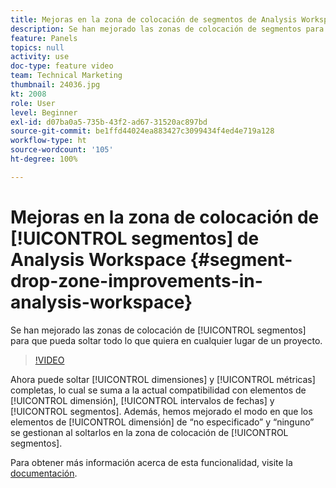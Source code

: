 ```yaml
---
title: Mejoras en la zona de colocación de segmentos de Analysis Workspace
description: Se han mejorado las zonas de colocación de segmentos para que pueda soltar todo lo que quiera en cualquier lugar de un proyecto.
feature: Panels
topics: null
activity: use
doc-type: feature video
team: Technical Marketing
thumbnail: 24036.jpg
kt: 2008
role: User
level: Beginner
exl-id: d07ba0a5-735b-43f2-ad67-31520ac897bd
source-git-commit: be1ffd44024ea883427c3099434f4ed4e719a128
workflow-type: ht
source-wordcount: '105'
ht-degree: 100%

---
```


# Mejoras en la zona de colocación de [!UICONTROL segmentos] de Analysis Workspace {#segment-drop-zone-improvements-in-analysis-workspace}

Se han mejorado las zonas de colocación de [!UICONTROL segmentos] para que pueda soltar todo lo que quiera en cualquier lugar de un proyecto.

>[!VIDEO](https://video.tv.adobe.com/v/24036/?quality=12)

Ahora puede soltar [!UICONTROL dimensiones] y [!UICONTROL métricas] completas, lo cual se suma a la actual compatibilidad con elementos de [!UICONTROL dimensión], [!UICONTROL intervalos de fechas] y [!UICONTROL segmentos]. Además, hemos mejorado el modo en que los elementos de [!UICONTROL dimensión] de “no especificado” y “ninguno” se gestionan al soltarlos en la zona de colocación de [!UICONTROL segmentos].

Para obtener más información acerca de esta funcionalidad, visite la [documentación](https://experienceleague.adobe.com/docs/analytics/analyze/analysis-workspace/components/t-freeform-project-segment.html?lang=es).
